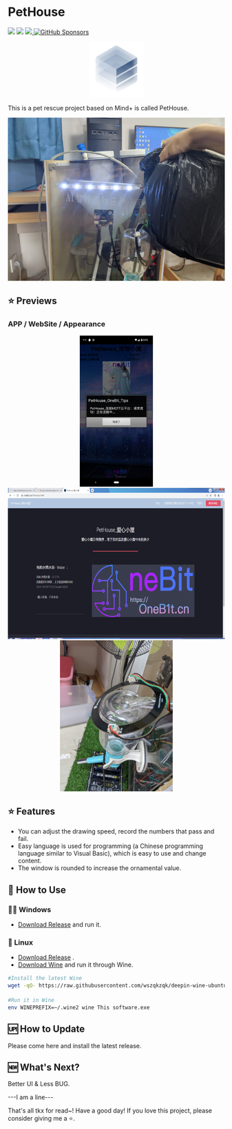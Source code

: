 # PetHouse

<a target="_blank" href="https://github.com/Sh1n3zZ/PetHouse"><img src="https://img.shields.io/github/stars/Sh1n3zZ/PetHouse" /></a> 
<a target="_blank" href="https://github.com/Sh1n3zZ/PetHouse"><img src="https://img.shields.io/github/last-commit/Sh1n3zZ/PetHouse" /></a>
<a target="_blank" href="https://github.com/Sh1n3zZ/PetHouse"><img src="https://img.shields.io/github/v/release/Sh1n3zZ/PetHouse" />
[![GitHub Sponsors](https://img.shields.io/github/sponsors/Sh1n3zZ?label=GitHub%20Sponsors)](https://github.com/sponsors/Sh1n3zZ)

<div align="center" width="100%">
    <img src="./public/icon.png" width="128" alt="" />
</div>

This is a pet rescue project based on Mind+ is called PetHouse.

<img src="./public/DemoPic.jpg" width="700" alt="" />

## ⭐ Previews
### APP / WebSite / Appearance
<p align="center">
<img src="./public/APP.png" height="350"/>
<img src="./public/WebSite.png" height="350"/>
<img src="./public/Appearance.jpg" height="350"/>
</p>

## ⭐ Features

* You can adjust the drawing speed, record the numbers that pass and fail.
* Easy language is used for programming (a Chinese programming language similar to Visual Basic), which is easy to use and change content.
* The window is rounded to increase the ornamental value.

## 🔧 How to Use

### 💪🏻 Windows

- [Download Release](https://github.com/Sh1n3zZ/PetHouse/releases) and run it.

### 🐳 Linux

- [Download Release](https://github.com/Sh1n3zZ/PetHouse/releases) .
- [Download Wine](https://www.winehq.org/) and run it through Wine.

```bash
#Install the latest Wine
wget -qO- https://raw.githubusercontent.com/wszqkzqk/deepin-wine-ubuntu/master/online_install.sh | bash -e

#Run it in Wine
env WINEPREFIX=~/.wine2 wine This software.exe
```
## 🆙 How to Update

Please come here and install the latest release.

## 🆕 What's Next?

Better UI & Less BUG.

---I am a line---

That's all tkx for read~!
Have a good day!
If you love this project, please consider giving me a ⭐.
